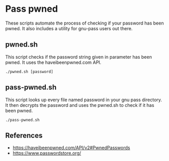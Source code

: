 # Pass pwned
These scripts automate the process of checking if your password has been pwned. It also includes a utility for gnu-pass users out there.

## pwned.sh
This script checks if the password string given in parameter has been pwned. It uses the haveibeenpwned.com API.
```
./pwned.sh [password]
```

## pass-pwned.sh
This script looks up every file named password in your gnu pass directory. It then decrypts the password and uses the pwned.sh to check if it has been pwned.
```
./pass-pwned.sh
```

## References
- https://haveibeenpwned.com/API/v2#PwnedPasswords
- https://www.passwordstore.org/
